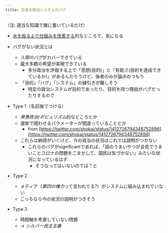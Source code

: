 ```yaml
---
title: 日本の政治システムのバグ
---
```


（注: 適当な知識で雑に書いているだけ）

* [水を殴るより仕組みを改善する](%E6%B0%B4%E3%82%92%E6%AE%B4%E3%82%8B%E3%82%88%E3%82%8A%E4%BB%95%E7%B5%84%E3%81%BF%E3%82%92%E6%94%B9%E5%96%84%E3%81%99%E3%82%8B.md)的なところで、気になる

* バグがない状況とは
  
  * *人間のバグ*がカバーできている
  * 最大多数の希望が実現できている
    * 多分政治を評価する上で「思想(目的)」と「有能さ(目的を達成できているか)」があるんだろうけど、後者のみが論点のつもり
  * 「目的」「バグ」「システム」の線引きが難しそう
    * 特定の政治システムが目的であったり、目的を持つ理由がバグだったりするので
* Type 1（名前後でつける）
  
  * *衆愚政治*/*ポピュリズム*的なところとか
  * 選挙で競わせるパラメーターが間違っていることとか
    * from [https://twitter.com/shokai/status/1412726794348752896](https://twitter.com/shokai/status/1412726794348752896)
  * これらは納得がいくけど、今の政治の状況はこれでは説明がつかない
    * これらのバグがsignificantであれば、「話のうまいやつが会見でうまいことコロナの問題をごまかして、国民は気づかない」みたいな状況になっているはず
      * そうなってはいないのでは？と
* Type 2
  
  * メディア（*第四の権力*って言われてる?）がシステムに組み込まれていない
  * こっちなら今の状況の説明がつきそう
* Type 3
  
  * 時間軸を考慮していない問題
  * → *シルバー民主主義*
